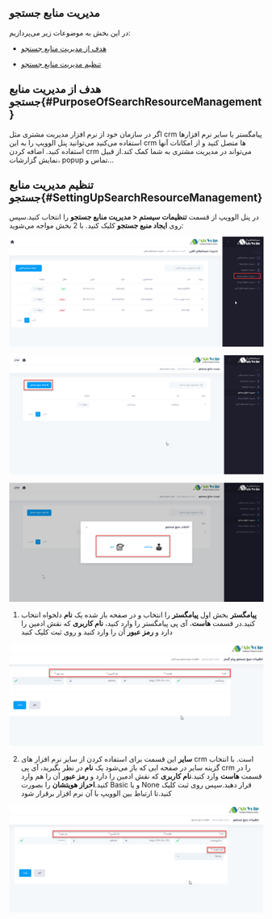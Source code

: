 ## مدیریت منابع جستجو

در این بخش به موضوعات زیر می‌پردازیم:

-	[هدف از مدیریت منابع جستجو ](#PurposeOfSearchResourceManagement)

-	[ تنظیم مدیریت منابع جستجو ](#SettingUpSearchResourceManagement)

## هدف از مدیریت منابع جستجو{#PurposeOfSearchResourceManagement}

اگر در سازمان خود از نرم افزار مدیریت مشتری مثل crm پیامگستر یا سایر نرم افزارها استفاده می‌کنید می‌توانید پنل الوویپ را به این crm ها متصل کنید و از امکانات آنها استفاده کنید. اضافه کردن crm می‌تواند در مدیریت مشتری به شما کمک کند.از قبیل نمایش گزارشات، popup تماس و...

## تنظیم مدیریت منابع جستجو{#SettingUpSearchResourceManagement}

در پنل الوویپ از قسمت **تنظیمات سیستم < مدیریت منابع جستجو** را انتخاب کنید.سپس روی **ایجاد منبع جستجو** کلیک کنید. با 2 بخش مواجه می‌شوید:

![مسیر منابع جست و جو برای CRM ](./Images/route-search.png)

![مسیر منابع جست و جو برای CRM ](./Images/route-search1.png)

![مسیر منابع جست و جو برای CRM ](./Images/route-search2.png)

1.	**پیامگستر**
بخش اول **پیامگستر** را انتخاب و در صفحه باز شده یک **نام** دلخواه انتخاب کنید.در قسمت **هاست**، آی پی پیامگستر را وارد کنید، **نام کاربری** که نقش ادمین را دارد و **رمز عبور** آن را وارد کنید و روی ثبت کلیک کنید

![مسیر منابع جست و جو برای CRM ](./Images/route-search3.png)

2.	**سایر**
این قسمت برای استفاده کردن از سایر نرم افزار های crm است. با انتخاب گزینه سایر در صفحه ایی که باز می‌شود یک **نام** در نظر بگیرید، آی پی crm را در قسمت **هاست** وارد کنید.**نام کاربری** که نقش ادمین را دارد و **رمز عبور** آن را هم وارد کنید.**احراز هویتشان** را بصورت Basic و یا None  قرار دهید.سپس روی ثبت کلیک کنید.تا ارتباط بین الوویپ با آن نرم افزار برقرار شود

![مسیر منابع جست و جو برای CRM ](./Images/route-search4.png)

